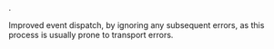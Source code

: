 .

Improved event dispatch, by ignoring any subsequent errors, as this process is usually prone to transport errors.

